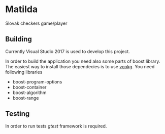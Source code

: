 # Matilda
Slovak checkers game/player

## Building

Currently Visual Studio 2017 is used to develop this project. 

In order to build the application you need also some parts of boost library. 
The easiest way to install those dependecies is to use 
[vcpkg](https://github.com/Microsoft/vcpkg). You need following libraries 

* boost-program-options
* boost-container
* boost-algorithm
* boost-range

## Testing 

In order to run tests *gtest* framework is required. 

